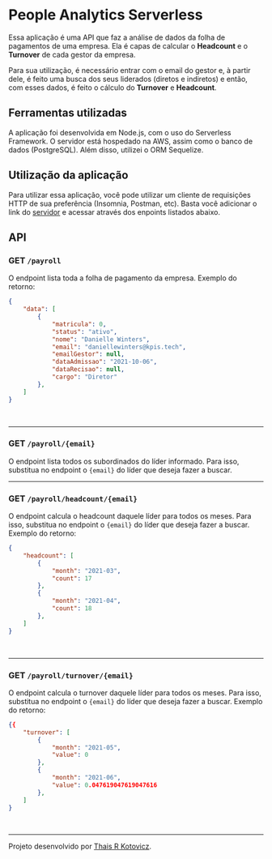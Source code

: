 
# People Analytics Serverless

Essa aplicação é uma API que faz a análise de dados da folha de pagamentos de uma empresa. Ela é capas de calcular o **Headcount** e o **Turnover** de cada gestor da empresa.

Para sua utilização, é necessário entrar com o email do gestor e, à partir dele, é feito uma busca dos seus liderados (diretos e indiretos) e então, com esses dados, é feito o cálculo do **Turnover** e **Headcount**.

## Ferramentas utilizadas

A aplicação foi desenvolvida em Node.js, com o uso do Serverless Framework. O servidor está hospedado na AWS, assim como o banco de dados (PostgreSQL). Além disso, utilizei o ORM Sequelize.

## Utilização da aplicação

 Para utilizar essa aplicação, você pode utilizar um cliente de requisições HTTP de sua preferência (Insomnia, Postman, etc). Basta você adicionar o link do [servidor](z64iardwce.execute-api.us-east-1.amazonaws.com/dev/api/v1/payroll) e acessar através dos enpoints listados abaixo.

## API

### GET `/payroll`

O endpoint lista toda a folha de pagamento da empresa.
Exemplo do retorno:
```json
{
	"data": [
		{
			"matricula": 0,
			"status": "ativo",
			"nome": "Danielle Winters",
			"email": "daniellewinters@kpis.tech",
			"emailGestor": null,
			"dataAdmissao": "2021-10-06",
			"dataRecisao": null,
			"cargo": "Diretor"
		},
	]
}
```
</br>

---

### GET `/payroll/{email}`

O endpoint lista todos os subordinados do líder informado.
Para isso, substitua no endpoint o `{email}` do líder que deseja fazer a buscar.
</br>

---

### GET `/payroll/headcount/{email}`

O endpoint calcula o headcount daquele líder para todos os meses.
Para isso, substitua no endpoint o `{email}` do líder que deseja fazer a buscar.
Exemplo do retorno:
```json
{
	"headcount": [
		{
			"month": "2021-03",
			"count": 17
		},
		{
			"month": "2021-04",
			"count": 18
		},
	]
}
```
</br>

---

### GET `/payroll/turnover/{email}`

O endpoint calcula o turnover daquele líder para todos os meses.
Para isso, substitua no endpoint o `{email}` do líder que deseja fazer a buscar.
Exemplo do retorno:
```json
{{
	"turnover": [
		{
			"month": "2021-05",
			"value": 0
		},
		{
			"month": "2021-06",
			"value": 0.047619047619047616
		},
	]
}
```
</br>

---

Projeto desenvolvido por [Thais R Kotovicz](https://www.linkedin.com/in/thaiskotovicz/).
</br>
